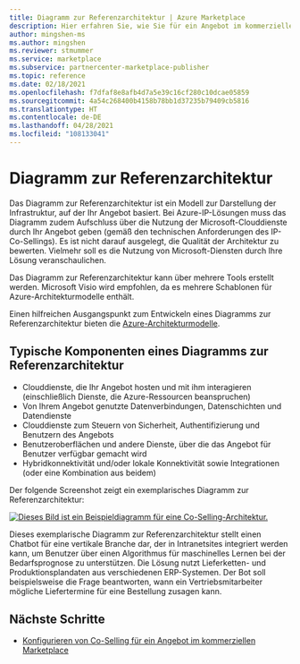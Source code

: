 ```yaml
---
title: Diagramm zur Referenzarchitektur | Azure Marketplace
description: Hier erfahren Sie, wie Sie für ein Angebot im kommerziellen Marketplace von Microsoft ein Diagramm zur Referenzarchitektur erstellen.
author: mingshen-ms
ms.author: mingshen
ms.reviewer: stmummer
ms.service: marketplace
ms.subservice: partnercenter-marketplace-publisher
ms.topic: reference
ms.date: 02/18/2021
ms.openlocfilehash: f7dfaf8e8afb4d7a5e39c16cf280c10dcae05859
ms.sourcegitcommit: 4a54c268400b4158b78bb1d37235b79409cb5816
ms.translationtype: HT
ms.contentlocale: de-DE
ms.lasthandoff: 04/28/2021
ms.locfileid: "108133041"
---
```

# <a name="reference-architecture-diagram"></a>Diagramm zur Referenzarchitektur

Das Diagramm zur Referenzarchitektur ist ein Modell zur Darstellung der Infrastruktur, auf der Ihr Angebot basiert. Bei Azure-IP-Lösungen muss das Diagramm zudem Aufschluss über die Nutzung der Microsoft-Clouddienste durch Ihr Angebot geben (gemäß den technischen Anforderungen des IP-Co-Sellings). Es ist nicht darauf ausgelegt, die Qualität der Architektur zu bewerten. Vielmehr soll es die Nutzung von Microsoft-Diensten durch Ihre Lösung veranschaulichen.

Das Diagramm zur Referenzarchitektur kann über mehrere Tools erstellt werden. Microsoft Visio wird empfohlen, da es mehrere Schablonen für Azure-Architekturmodelle enthält.

Einen hilfreichen Ausgangspunkt zum Entwickeln eines Diagramms zur Referenzarchitektur bieten die [Azure-Architekturmodelle](/azure/architecture/browse/).

## <a name="typical-components-of-a-reference-architecture-diagram"></a>Typische Komponenten eines Diagramms zur Referenzarchitektur

- Clouddienste, die Ihr Angebot hosten und mit ihm interagieren (einschließlich Dienste, die Azure-Ressourcen beanspruchen)
- Von Ihrem Angebot genutzte Datenverbindungen, Datenschichten und Datendienste
- Clouddienste zum Steuern von Sicherheit, Authentifizierung und Benutzern des Angebots
- Benutzeroberflächen und andere Dienste, über die das Angebot für Benutzer verfügbar gemacht wird
- Hybridkonnektivität und/oder lokale Konnektivität sowie Integrationen (oder eine Kombination aus beidem)

Der folgende Screenshot zeigt ein exemplarisches Diagramm zur Referenzarchitektur:

[![Dieses Bild ist ein Beispieldiagramm für eine Co-Selling-Architektur.](./media/co-sell/co-sell-arch-diagram.png)](./media/co-sell/co-sell-arch-diagram.png#lightbox)

Dieses exemplarische Diagramm zur Referenzarchitektur stellt einen Chatbot für eine vertikale Branche dar, der in Intranetsites integriert werden kann, um Benutzer über einen Algorithmus für maschinelles Lernen bei der Bedarfsprognose zu unterstützen. Die Lösung nutzt Lieferketten- und Produktionsplandaten aus verschiedenen ERP-Systemen. Der Bot soll beispielsweise die Frage beantworten, wann ein Vertriebsmitarbeiter mögliche Liefertermine für eine Bestellung zusagen kann.

## <a name="next-steps"></a>Nächste Schritte

- [Konfigurieren von Co-Selling für ein Angebot im kommerziellen Marketplace](./co-sell-configure.md)